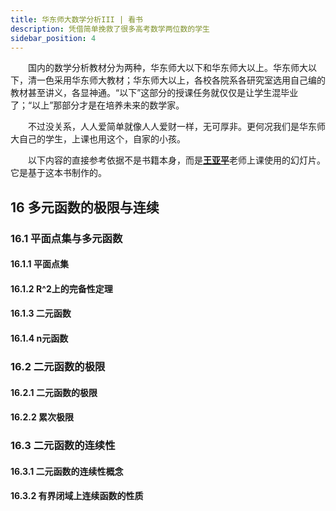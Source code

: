 ```yaml
---
title: 华东师大数学分析III | 看书
description: 凭借简单挽救了很多高考数学两位数的学生
sidebar_position: 4
---
```


&#8195;&#8195;国内的数学分析教材分为两种，华东师大以下和华东师大以上。华东师大以下，清一色采用华东师大教材；华东师大以上，各校各院系各研究室选用自己编的教材甚至讲义，各显神通。“以下”这部分的授课任务就仅仅是让学生混毕业了；“以上”那部分才是在培养未来的数学家。

&#8195;&#8195;不过没关系，人人爱简单就像人人爱财一样，无可厚非。更何况我们是华东师大自己的学生，上课也用这个，自家的小孩。

&#8195;&#8195;以下内容的直接参考依据不是书籍本身，而是[**王亚平**](https://faculty.ecnu.edu.cn/_s35/wyp2/main.psp)老师上课使用的幻灯片。它是基于这本书制作的。

## 16 多元函数的极限与连续

### 16.1 平面点集与多元函数

#### 16.1.1 平面点集

#### 16.1.2 R^2上的完备性定理

#### 16.1.3 二元函数

#### 16.1.4 n元函数

### 16.2 二元函数的极限

#### 16.2.1 二元函数的极限

#### 16.2.2 累次极限

### 16.3 二元函数的连续性

#### 16.3.1 二元函数的连续性概念

#### 16.3.2 有界闭域上连续函数的性质